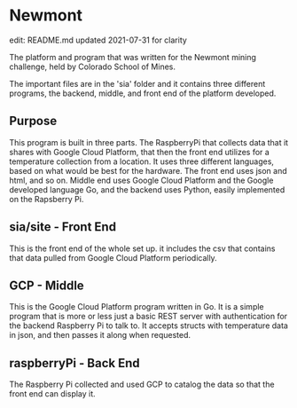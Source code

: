 # Newmont

edit: README.md updated 2021-07-31 for clarity

The platform and program that was written for the Newmont mining challenge, held by Colorado School of Mines.

The important files are in the 'sia' folder and it contains three different programs, the backend, middle, and front end of the platform developed.

## Purpose
This program is built in three parts. The RaspberryPi that collects data that it shares with Google Cloud Platform, that then the front end utilizes for a temperature collection from a location. It uses three different languages, based on what would be best for the hardware. The front end uses json and html, and so on. Middle end uses Google Cloud Platform and the Google developed language Go, and the backend uses Python, easily implemented on the Rapsberry Pi.

## sia/site - Front End
This is the front end of the whole set up. it includes the csv that contains that data pulled from Google Cloud Platform periodically.

## GCP - Middle
This is the Google Cloud Platform program written in Go. It is a simple program that is more or less just a basic REST server with authentication for the backend Raspberry Pi to talk to. It accepts structs with temperature data in json, and then passes it along when requested.

## raspberryPi - Back End
The Raspberry Pi collected and used GCP to catalog the data so that the front end can display it.
